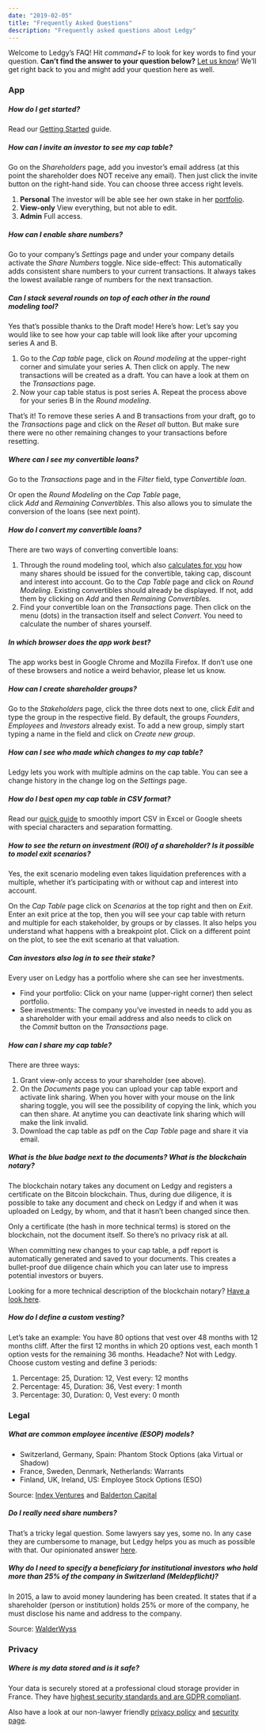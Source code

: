 ```yaml
---
date: "2019-02-05"
title: "Frequently Asked Questions"
description: "Frequently asked questions about Ledgy"
---
```


Welcome to Ledgy’s FAQ! Hit *command+F* to look for key words to find your question. **Can’t find the answer to your question below?** [Let us know](/contact/)! We’ll get right back to you and might add your question here as well.


### App

##### How do I get started?

Read our [Getting Started](/help/getting-started/) guide.

##### How can I invite an investor to see my cap table?

Go on the *Shareholders* page, add you investor’s email address (at this point the shareholder does NOT receive any email). Then just click the invite button on the right-hand side. You can choose three access right levels.

1. **Personal** The investor will be able see her own stake in her [portfolio](https://blog.ledgy.com/ledgy-launches-investor-dashboard-a1ad1a95df07).
2. **View-only** View everything, but not able to edit.
3. **Admin** Full access.

##### How can I enable share numbers?

Go to your company’s *Settings* page and under your company details activate the *Share Numbers* toggle. Nice side-effect: This automatically adds consistent share numbers to your current transactions. It always takes the lowest available range of numbers for the next transaction.

##### Can I stack several rounds on top of each other in the round modeling tool?

Yes that’s possible thanks to the Draft mode! Here’s how: Let’s say you would like to see how your cap table will look like after your upcoming series A and B.

1.  Go to the *Cap table* page, click on *Round modeling* at the upper-right corner and simulate your series A. Then click on apply. The new transactions will be created as a draft. You can have a look at them on the *Transactions* page.
2.  Now your cap table status is post series A. Repeat the process above for your series B in the *Round modeling*.

That’s it! To remove these series A and B transactions from your draft, go to the *Transactions* page and click on the *Reset all* button. But make sure there were no other remaining changes to your transactions before resetting.

##### Where can I see my convertible loans?

Go to the *Transactions* page and in the *Filter* field, type *Convertible loan*.

Or open the *Round Modeling* on the *Cap Table* page, click *Add* and *Remaining Convertibles*. This also allows you to simulate the conversion of the loans (see next point).

##### How do I convert my convertible loans?

There are two ways of converting convertible loans:

1.  Through the round modeling tool, which also [calculates for you](https://blog.ledgy.com/convertible-loans-7948385a5d66) how many shares should be issued for the convertible, taking cap, discount and interest into account. Go to the *Cap Table* page and click on *Round Modeling*. Existing convertibles should already be displayed. If not, add them by clicking on *Add* and then *Remaining Convertibles.*
2.  Find your convertible loan on the *Transactions* page. Then click on the menu (dots) in the transaction itself and select *Convert*. You need to calculate the number of shares yourself.

##### In which browser does the app work best?

The app works best in Google Chrome and Mozilla Firefox. If don’t use one of these browsers and notice a weird behavior, please let us know.

##### How can I create shareholder groups?

Go to the *Stakeholders* page, click the three dots next to one, click *Edit* and type the group in the respective field. By default, the groups *Founders*, *Employees* and *Investors* already exist. To add a new group, simply start typing a name in the field and click on *Create new group*.

##### How can I see who made which changes to my cap table?

Ledgy lets you work with multiple admins on the cap table. You can see a change history in the change log on the *Settings* page.

##### How do I best open my cap table in CSV format?

Read our [quick guide](https://blog.ledgy.com/csv-export-96215c180194) to smoothly import CSV in Excel or Google sheets with special characters and separation formatting.

##### How to see the return on investment (ROI) of a shareholder? Is it possible to model exit scenarios?

Yes, the exit scenario modeling even takes liquidation preferences with a multiple, whether it’s participating with or without cap and interest into account.

On the *Cap Table* page click on *Scenarios* at the top right and then on *Exit*. Enter an exit price at the top, then you will see your cap table with return and multiple for each stakeholder, by groups or by classes. It also helps you understand what happens with a breakpoint plot. Click on a different point on the plot, to see the exit scenario at that valuation.

##### Can investors also log in to see their stake?

Every user on Ledgy has a portfolio where she can see her investments.

-   Find your portfolio: Click on your name (upper-right corner) then select portfolio.
-   See investments: The company you’ve invested in needs to add you as a shareholder with your email address and also needs to click on the *Commit* button on the *Transactions* page.

##### How can I share my cap table?

There are three ways:

1.  Grant view-only access to your shareholder (see above).
2.  On the *Documents* page you can upload your cap table export and activate link sharing. When you hover with your mouse on the link sharing toggle, you will see the possibility of copying the link, which you can then share. At anytime you can deactivate link sharing which will make the link invalid.
3.  Download the cap table as pdf on the *Cap Table* page and share it via email.

##### What is the blue badge next to the documents? What is the blockchain notary?

The blockchain notary takes any document on Ledgy and registers a certificate on the Bitcoin blockchain. Thus, during due diligence, it is possible to take any document and check on Ledgy if and when it was uploaded on Ledgy, by whom, and that it hasn’t been changed since then.

Only a certificate (the hash in more technical terms) is stored on the blockchain, not the document itself. So there’s no privacy risk at all.

When committing new changes to your cap table, a pdf report is automatically generated and saved to your documents. This creates a bullet-proof due diligence chain which you can later use to impress potential investors or buyers.

Looking for a more technical description of the blockchain notary? [Have a look here](https://blog.ledgy.com/the-ledgy-blockchain-notary-3fb3dc423aae).

##### How do I define a custom vesting?

Let’s take an example: You have 80 options that vest over 48 months with 12 months cliff. After the first 12 months in which 20 options vest, each month 1 option vests for the remaining 36 months. Headache? Not with Ledgy. Choose custom vesting and define 3 periods:

1.  Percentage: 25, Duration: 12, Vest every: 12 months
2.  Percentage: 45, Duration: 36, Vest every: 1 month
3.  Percentage: 30, Duration: 0, Vest every: 0 month

### Legal

##### What are common employee incentive (ESOP) models?

-   Switzerland, Germany, Spain: Phantom Stock Options (aka Virtual or Shadow)
-   France, Sweden, Denmark, Netherlands: Warrants
-   Finland, UK, Ireland, US: Employee Stock Options (ESO)

Source: [Index Ventures](https://www.indexventures.com/optionplan#employee_country=us) and [Balderton Capital](https://d386vao439c5lr.cloudfront.net/prod/media/2018/07/04132203/Balderton-Essential-Guide-to-Employee-Equity-2017.pdf)

##### Do I really need share numbers?

That’s a tricky legal question. Some lawyers say yes, some no. In any case they are cumbersome to manage, but Ledgy helps you as much as possible with that. Our opinionated answer [here](https://blog.ledgy.com/are-numbered-shares-necessary-15c27f3457a8).

##### Why do I need to specify a beneficiary for institutional investors who hold more than 25% of the company in Switzerland (Meldepflicht)?

In 2015, a law to avoid money laundering has been created. It states that if a shareholder (person or institution) holds 25% or more of the company, he must disclose his name and address to the company.

Source: [WalderWyss](https://www.walderwyss.com/publications/2065.pdf)

### Privacy

##### Where is my data stored and is it safe?

Your data is securely stored at a professional cloud storage provider in France. They have [highest security standards and are GDPR compliant](https://www.clever-cloud.com/en/security).

Also have a look at our non-lawyer friendly [privacy policy](/privacy/) and [security page](/security/).
